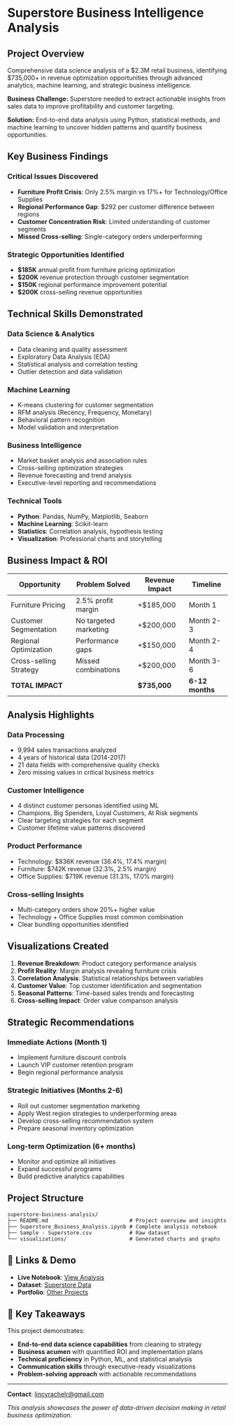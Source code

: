 # Superstore Business Intelligence Analysis

## Project Overview

Comprehensive data science analysis of a $2.3M retail business, identifying $735,000+ in revenue optimization opportunities through advanced analytics, machine learning, and strategic business intelligence.

**Business Challenge:** Superstore needed to extract actionable insights from sales data to improve profitability and customer targeting.

**Solution:** End-to-end data analysis using Python, statistical methods, and machine learning to uncover hidden patterns and quantify business opportunities.

## Key Business Findings

### Critical Issues Discovered
- **Furniture Profit Crisis**: Only 2.5% margin vs 17%+ for Technology/Office Supplies
- **Regional Performance Gap**: $292 per customer difference between regions
- **Customer Concentration Risk**: Limited understanding of customer segments
- **Missed Cross-selling**: Single-category orders underperforming

### Strategic Opportunities Identified
- **$185K** annual profit from furniture pricing optimization
- **$200K** revenue protection through customer segmentation
- **$150K** regional performance improvement potential
- **$200K** cross-selling revenue opportunities

## Technical Skills Demonstrated

### **Data Science & Analytics**
- Data cleaning and quality assessment
- Exploratory Data Analysis (EDA)
- Statistical analysis and correlation testing
- Outlier detection and data validation

### **Machine Learning**
- K-means clustering for customer segmentation
- RFM analysis (Recency, Frequency, Monetary)
- Behavioral pattern recognition
- Model validation and interpretation

### **Business Intelligence**
- Market basket analysis and association rules
- Cross-selling optimization strategies
- Revenue forecasting and trend analysis
- Executive-level reporting and recommendations

### **Technical Tools**
- **Python**: Pandas, NumPy, Matplotlib, Seaborn
- **Machine Learning**: Scikit-learn
- **Statistics**: Correlation analysis, hypothesis testing
- **Visualization**: Professional charts and storytelling

## Business Impact & ROI

| Opportunity | Problem Solved | Revenue Impact | Timeline |
|-------------|----------------|----------------|----------|
| Furniture Pricing | 2.5% profit margin | +$185,000 | Month 1 |
| Customer Segmentation | No targeted marketing | +$200,000 | Month 2-3 |
| Regional Optimization | Performance gaps | +$150,000 | Month 2-4 |
| Cross-selling Strategy | Missed combinations | +$200,000 | Month 3-6 |
| **TOTAL IMPACT** | | **$735,000** | **6-12 months** |

## Analysis Highlights

### **Data Processing**
- 9,994 sales transactions analyzed
- 4 years of historical data (2014-2017)
- 21 data fields with comprehensive quality checks
- Zero missing values in critical business metrics

### **Customer Intelligence**
- 4 distinct customer personas identified using ML
- Champions, Big Spenders, Loyal Customers, At Risk segments
- Clear targeting strategies for each segment
- Customer lifetime value patterns discovered

### **Product Performance**
- Technology: $836K revenue (36.4%, 17.4% margin)
- Furniture: $742K revenue (32.3%, 2.5% margin)
- Office Supplies: $719K revenue (31.3%, 17.0% margin)

### **Cross-selling Insights**
- Multi-category orders show 20%+ higher value
- Technology + Office Supplies most common combination
- Clear bundling opportunities identified

## Visualizations Created

1. **Revenue Breakdown**: Product category performance analysis
2. **Profit Reality**: Margin analysis revealing furniture crisis
3. **Correlation Analysis**: Statistical relationships between variables
4. **Customer Value**: Top customer identification and segmentation
5. **Seasonal Patterns**: Time-based sales trends and forecasting
6. **Cross-selling Impact**: Order value comparison analysis

## Strategic Recommendations

### **Immediate Actions (Month 1)**
- Implement furniture discount controls
- Launch VIP customer retention program
- Begin regional performance analysis

### **Strategic Initiatives (Months 2-6)**
- Roll out customer segmentation marketing
- Apply West region strategies to underperforming areas
- Develop cross-selling recommendation system
- Prepare seasonal inventory optimization

### **Long-term Optimization (6+ months)**
- Monitor and optimize all initiatives
- Expand successful programs
- Build predictive analytics capabilities

## Project Structure
```
superstore-business-analysis/
├── README.md                          # Project overview and insights
├── Superstore_Business_Analysis.ipynb # Complete analysis notebook
├── Sample - Superstore.csv            # Raw dataset
└── visualizations/                    # Generated charts and graphs
```

## 🔗 Links & Demo

- **Live Notebook**: [View Analysis](./Superstore_Business_Analysis.ipynb)
- **Dataset**: [Superstore Data](./Sample%20-%20Superstore.csv)
- **Portfolio**: [Other Projects](#)

## 🎯 Key Takeaways

This project demonstrates:
- **End-to-end data science capabilities** from cleaning to strategy
- **Business acumen** with quantified ROI and implementation plans
- **Technical proficiency** in Python, ML, and statistical analysis
- **Communication skills** through executive-ready visualizations
- **Problem-solving approach** with actionable recommendations

---

**Contact**: lincyrachelr@gmail.com

*This analysis showcases the power of data-driven decision making in retail business optimization.*
